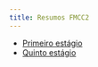 ```yaml
---
title: Resumos FMCC2
---
```


- [Primeiro estágio](primeiroEstagio.md)
- [Quinto estágio](quintoEstagio.md)